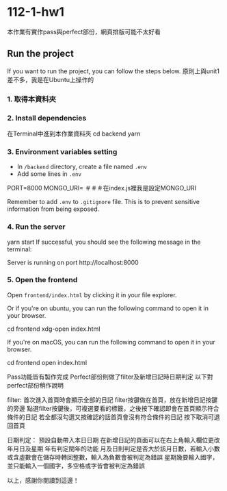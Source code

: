 # 112-1-hw1

本作業有實作pass與perfect部份，網頁排版可能不太好看

## Run the project

If you want to run the project, you can follow the steps below.
原則上與unit1差不多，我是在Ubuntu上操作的

### 1. 取得本資料夾

### 2. Install dependencies

在Terminal中進到本作業資料夾
cd backend
yarn

### 3. Environment variables setting 

- In `/backend` directory, create a file named `.env`
- Add some lines in `.env`
 
 PORT=8000
 MONGO_URI=<your connection string> ＃＃＃在index.js裡我是設定MONGO_URI

 Remember to add `.env` to `.gitignore` file. This is to prevent sensitive information from being exposed.

### 4. Run the server


yarn start
If successful, you should see the following message in the terminal:


Server is running on port http://localhost:8000


### 5. Open the frontend

Open `frontend/index.html` by clicking it in your file explorer.

Or if you're on ubuntu, you can run the following command to open it in your browser.


cd frontend
xdg-open index.html


If you're on macOS, you can run the following command to open it in your browser.


cd frontend
open index.html


Pass功能皆有製作完成
Perfect部份則做了filter及新增日記時日期判定
以下對perfect部份稍作說明

filter:
首次進入首頁時會顯示全部的日記
filter按鍵做在首頁，放在新增日記按鍵的旁邊
點選filter按鍵後，可複選要看的標籤，之後按下確認即會在首頁顯示符合條件的日記
若全都沒勾選又按確認的話首頁會沒有符合條件的日記
按下取消可退回首頁

日期判定：
預設自動帶入本日日期
在新增日記的頁面可以在右上角輸入欄位更改年月日及星期
年有判定閏年的功能
月及日則判定是否大於該月日數，若輸入小數或含虛數會在儲存時轉回整數，輸入為負數會被判定為錯誤
星期幾要輸入國字，並只能輸入一個國字，多空格或字皆會被判定為錯誤

以上，感謝你閱讀到這邊！
